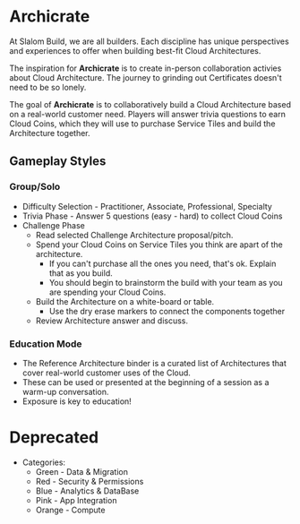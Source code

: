 # Archicrate

At Slalom Build, we are all builders. Each discipline has unique perspectives and experiences to offer when building best-fit Cloud Architectures.

The inspiration for **Archicrate** is to create in-person collaboration activies about Cloud Architecture. The journey to grinding out Certificates doesn't need to be so lonely.

The goal of **Archicrate** is to collaboratively build a Cloud Architecture based on a real-world customer need. Players will answer trivia questions to earn Cloud Coins, which they will use to purchase Service Tiles and build the Architecture together.

## Gameplay Styles

### Group/Solo

- Difficulty Selection - Practitioner, Associate, Professional, Specialty
- Trivia Phase - Answer 5 questions (easy - hard) to collect Cloud Coins
- Challenge Phase
  - Read selected Challenge Architecture proposal/pitch.
  - Spend your Cloud Coins on Service Tiles you think are apart of the architecture.
    - If you can't purchase all the ones you need, that's ok. Explain that as you build.
    - You should begin to brainstorm the build with your team as you are spending your Cloud Coins.
  - Build the Architecture on a white-board or table.
    - Use the dry erase markers to connect the components together
  - Review Architecture answer and discuss.

### Education Mode

- The Reference Architecture binder is a curated list of Architectures that cover real-world customer uses of the Cloud.
- These can be used or presented at the beginning of a session as a warm-up conversation.
- Exposure is key to education!

# Deprecated
- Categories:
  - Green - Data & Migration
  - Red - Security & Permissions
  - Blue - Analytics & DataBase
  - Pink - App Integration
  - Orange - Compute
